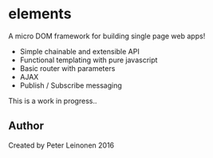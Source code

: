 # elements

A micro DOM framework for building single page web apps!

* Simple chainable and extensible API
* Functional templating with pure javascript
* Basic router with parameters
* AJAX
* Publish / Subscribe messaging

This is a work in progress.. 

## Author
Created by Peter Leinonen 2016
